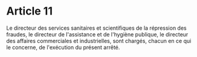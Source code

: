 # Article 11

Le directeur des services sanitaires et scientifiques de la répression des fraudes, le directeur de l'assistance et de l'hygiène publique, le directeur des affaires commerciales et industrielles, sont chargés, chacun en ce qui le concerne, de l'exécution du présent arrêté.
